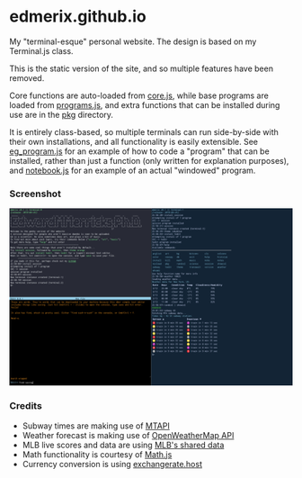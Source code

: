 # edmerix.github.io
My "terminal-esque" personal website. The design is based on my Terminal.js class.

This is the static version of the site, and so multiple features have been removed.

Core functions are auto-loaded from [core.js](core.js), while base programs are loaded from [programs.js](programs.js), and extra functions that can be installed during use are in the [pkg](pkg/) directory.

It is entirely class-based, so multiple terminals can run side-by-side with their own installations, and all functionality is easily extensible. See [eg_program.js](pkg/eg_program.js) for an example of how to code a "program" that can be installed, rather than just a function (only written for explanation purposes), and [notebook.js](pkg/notebook.js) for an example of an actual "windowed" program.

### Screenshot

![Emerix Terminal in action with multiple sessions](screenshots/EmerixTerminalScreenshot.png?raw=true "Emerix Terminal in action with multiple sessions")

### Credits

- Subway times are making use of [MTAPI](https://github.com/jonthornton/MTAPI)
- Weather forecast is making use of [OpenWeatherMap API](https://api.openweathermap.org)
- MLB live scores and data are using [MLB's shared data](https://gd2.mlb.com/components/game/mlb/)
- Math functionality is courtesy of [Math.js](https://mathjs.org)
- Currency conversion is using [exchangerate.host](https://exchangerate.host)
